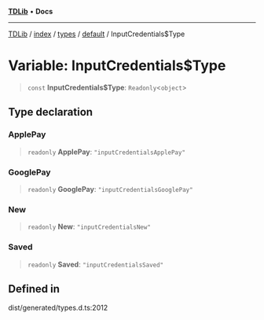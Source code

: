 [**TDLib**](../../../../../../README.md) • **Docs**

***

[TDLib](../../../../../../modules.md) / [index](../../../../../README.md) / [types](../../../README.md) / [default](../README.md) / InputCredentials$Type

# Variable: InputCredentials$Type

> `const` **InputCredentials$Type**: `Readonly`\<`object`\>

## Type declaration

### ApplePay

> `readonly` **ApplePay**: `"inputCredentialsApplePay"`

### GooglePay

> `readonly` **GooglePay**: `"inputCredentialsGooglePay"`

### New

> `readonly` **New**: `"inputCredentialsNew"`

### Saved

> `readonly` **Saved**: `"inputCredentialsSaved"`

## Defined in

dist/generated/types.d.ts:2012
